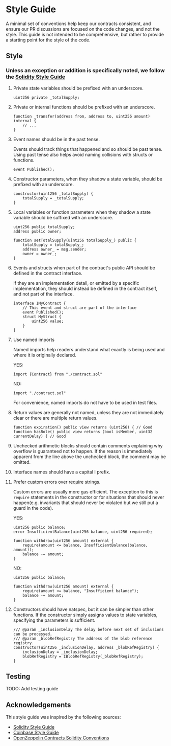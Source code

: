 # Style Guide

A minimal set of conventions help keep our contracts consistent, and ensure our PR discussions are focused on the code changes, and not the style.
This guide is not intended to be comprehensive, but rather to provide a starting point for the style of the code.

## Style

### Unless an exception or addition is specifically noted, we follow the [Solidity Style Guide](https://docs.soliditylang.org/en/latest/style-guide.html)

1. Private state variables should be prefixed with an underscore.

    ```solidity
    uint256 private _totalSupply;
    ```

1. Private or internal functions should be prefixed with an underscore.

    ```solidity
    function _transfer(address from, address to, uint256 amount) internal {
        // ...
    }
    ```

1. Event names should be in the past tense.

    Events should track things that happened and so should be past tense. Using past tense also helps avoid naming collisions with structs or functions.

    ```solidity
    event Published();
    ```

1. Constructor parameters, when they shadow a state variable, should be prefixed with an underscore.

    ```solidity
    constructor(uint256 _totalSupply) {
        totalSupply = _totalSupply;
    }
    ```

1. Local variables or function parameters when they shadow a state variable should be suffixed with an underscore.

    ```solidity
    uint256 public totalSupply;
    address public owner;

    function setTotalSupply(uint256 totalSupply_) public {
        totalSupply = totalSupply_;
        address owner_ = msg.sender;
        owner = owner_;
    }
    ```

1. Events and structs when part of the contract's public API should be defined in the contract interface.

    If they are an implementation detail, or emitted by a specific implementation, they should instead be defined in the contract itself, and not part of the interface.

    ```solidity
    interface IMyContract {
        // This event and struct are part of the interface
        event Published();
        struct MyStruct {
            uint256 value;
        }
    }
    ```

1. Use named imports

    Named imports help readers understand what exactly is being used and where it is originally declared.

    YES:

    ```solidity
    import {Contract} from "./contract.sol"
    ```

    NO:

    ```solidity
    import "./contract.sol"
    ```

    For convenience, named imports do not have to be used in test files.

1. Return values are generally not named, unless they are not immediately clear or there are multiple return values.

    ```solidity
    function expiration() public view returns (uint256) { // Good
    function hasRole() public view returns (bool isMember, uint32 currentDelay) { // Good
    ```

1. Unchecked arithmetic blocks should contain comments explaining why overflow is guaranteed not to happen. If the reason is immediately apparent from the line above the unchecked block, the comment may be omitted.

1. Interface names should have a capital I prefix.

1. Prefer custom errors over require strings.

    Custom errors are usually more gas efficient. The exception to this is `require` statements in the constructor or for situations that should never happen(e.g. invariants that should never be violated but we still put a guard in the code).

    YES:

    ``` solidity
    uint256 public balance;
    error InsufficientBalance(uint256 balance, uint256 required);

    function withdraw(uint256 amount) external {
        require(amount <= balance, InsufficientBalance(balance, amount));
        balance -= amount;
    }
    ```

    NO:

    ```solidity
    uint256 public balance;

    function withdraw(uint256 amount) external {
        require(amount <= balance, "Insufficient balance");
        balance -= amount;
    }
    ```

1. Constructors should have natspec, but it can be simpler than other functions. If the constructor simply assigns values to state variables, specifying the parameters is sufficient.

    ```solidity
    /// @param _inclusionDelay The delay before next set of inclusions can be processed.
    /// @param _blobRefRegistry The address of the blob reference registry.
    constructor(uint256 _inclusionDelay, address _blobRefRegistry) {
        inclusionDelay = _inclusionDelay;
        blobRefRegistry = IBlobRefRegistry(_blobRefRegistry);
    }
    ```

## Testing

TODO: Add testing guide

## Acknowledgements

This style guide was inspired by the following sources:

- [Solidity Style Guide](https://docs.soliditylang.org/en/latest/style-guide.html)
- [Coinbase Style Guide](https://github.com/coinbase/solidity-style-guide/blob/main/README.md)
- [OpenZeppelin Contracts Solidity Conventions](https://github.com/OpenZeppelin/openzeppelin-contracts/blob/master/GUIDELINES.md#solidity-conventions)
